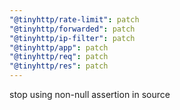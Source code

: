 ```yaml
---
"@tinyhttp/rate-limit": patch
"@tinyhttp/forwarded": patch
"@tinyhttp/ip-filter": patch
"@tinyhttp/app": patch
"@tinyhttp/req": patch
"@tinyhttp/res": patch
---
```


stop using non-null assertion in source
